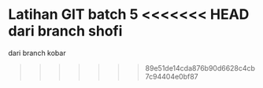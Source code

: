 Latihan GIT batch 5
<<<<<<< HEAD
dari branch shofi
=======
dari branch kobar
>>>>>>> 89e51de14cda876b90d6628c4cb7c94404e0bf87
